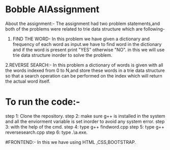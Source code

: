 # Bobble AIAssignment
About the assignment:-
The assignment had two problem statements,and both of the problems were related to trie data structure which are following-
 
1. FIND THE WORD-
In this problem we have given a dictionary and frequency of each word as input.we have to find word in the dictionary and if the word is present print "YES" otherwise "NO".
in this we will use trie data structure inorder to solve the problem.

2.REVERSE SEARCH:-
In this problem a dictionary of words is given with all the words indexed from 0 to N,and store these words in a trie data structure so that a search operation can be performed on the index which will return the actual word itself.

# To run the code:-
step 1: Clone the repository.
step 2: make sure g++ is installed in the system and all the enviorment variable is set inorder to avoid any system error.
step 3: with the help of the cmd.
step 4: type g++ findword.cpp
step 5: type g++ reversesearch.cpp
step 6: type .\a.exe.

#FRONTEND:-
In this we have using HTML ,CSS,BOOTSTRAP.



